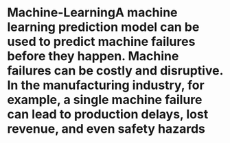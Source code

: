 # Machine-LearningA machine learning prediction model can be used to predict machine failures before they happen. Machine failures can be costly and disruptive. In the manufacturing industry, for example,  a single machine failure can lead to production delays, lost revenue, and even safety hazards
